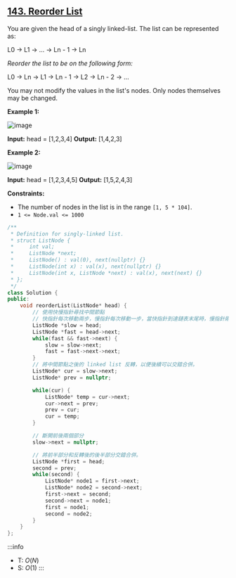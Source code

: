 ## [143\. Reorder List](https://leetcode.com/problems/reorder-list/)

You are given the head of a singly linked-list. The list can be represented as:

L0 → L1 → … → Ln - 1 → Ln

_Reorder the list to be on the following form:_

L0 → Ln → L1 → Ln - 1 → L2 → Ln - 2 → …

You may not modify the values in the list's nodes. Only nodes themselves may be changed.

**Example 1:**

![image](https://assets.leetcode.com/uploads/2021/03/04/reorder1linked-list.jpg)

**Input:** head = \[1,2,3,4\]
**Output:** \[1,4,2,3\]

**Example 2:**

![image](https://assets.leetcode.com/uploads/2021/03/09/reorder2-linked-list.jpg)

**Input:** head = \[1,2,3,4,5\]
**Output:** \[1,5,2,4,3\]

**Constraints:**

- The number of nodes in the list is in the range `[1, 5 * 104]`.
- `1 <= Node.val <= 1000`

```cpp
/**
 * Definition for singly-linked list.
 * struct ListNode {
 *     int val;
 *     ListNode *next;
 *     ListNode() : val(0), next(nullptr) {}
 *     ListNode(int x) : val(x), next(nullptr) {}
 *     ListNode(int x, ListNode *next) : val(x), next(next) {}
 * };
 */
class Solution {
public:
    void reorderList(ListNode* head) {
        // 使用快慢指針尋找中間節點
        // 快指針每次移動兩步，慢指針每次移動一步，當快指針到達鏈表末尾時，慢指針剛好到達中間節點。
        ListNode *slow = head;
        ListNode *fast = head->next;
        while(fast && fast->next) {
            slow = slow->next;
            fast = fast->next->next;
        }
        // 將中間節點之後的 linked list 反轉，以便後續可以交錯合併。
        ListNode* cur = slow->next;
        ListNode* prev = nullptr;

        while(cur) {
            ListNode* temp = cur->next;
            cur->next = prev;
            prev = cur;
            cur = temp;
        }

        // 斷開前後兩個部分
        slow->next = nullptr;

        // 將前半部分和反轉後的後半部分交錯合併。
        ListNode *first = head;
        second = prev;
        while(second) {
            ListNode* node1 = first->next;
            ListNode* node2 = second->next;
            first->next = second;
            second->next = node1;
            first = node1;
            second = node2;
        }
    }
};
```

:::info
- T: $O(N)$
- S: $O(1)$
:::
